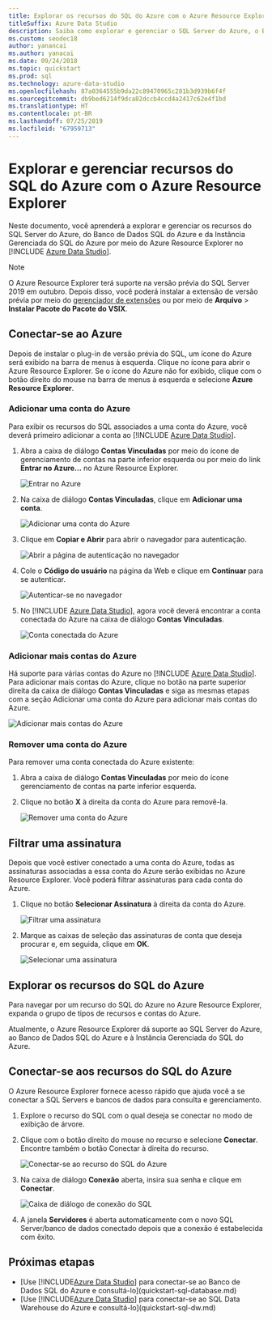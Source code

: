 ```yaml
---
title: Explorar os recursos do SQL do Azure com o Azure Resource Explorer
titleSuffix: Azure Data Studio
description: Saiba como explorar e gerenciar o SQL Server do Azure, o Banco de Dados SQL do Azure e a Instância Gerenciada do SQL do Azure por meio do Azure Resource Explorer.
ms.custom: seodec18
author: yanancai
ms.author: yanacai
ms.date: 09/24/2018
ms.topic: quickstart
ms.prod: sql
ms.technology: azure-data-studio
ms.openlocfilehash: 87a0364555b9da22c89470965c281b3d939b6f4f
ms.sourcegitcommit: db9bed6214f9dca82dccb4ccd4a2417c62e4f1bd
ms.translationtype: HT
ms.contentlocale: pt-BR
ms.lasthandoff: 07/25/2019
ms.locfileid: "67959713"
---
```

# <a name="explore-and-manage-azure-sql-resources-with-azure-resource-explorer"></a>Explorar e gerenciar recursos do SQL do Azure com o Azure Resource Explorer

Neste documento, você aprenderá a explorar e gerenciar os recursos do SQL Server do Azure, do Banco de Dados SQL do Azure e da Instância Gerenciada do SQL do Azure por meio do Azure Resource Explorer no [!INCLUDE [Azure Data Studio](../includes/name-sos-short.md)].

>[!NOTE]
>O Azure Resource Explorer terá suporte na versão prévia do SQL Server 2019 em outubro. Depois disso, você poderá instalar a extensão de versão prévia por meio do [gerenciador de extensões](extensions.md) ou por meio de **Arquivo** > **Instalar Pacote do Pacote do VSIX**.


## <a name="connect-to-azure"></a>Conectar-se ao Azure

Depois de instalar o plug-in de versão prévia do SQL, um ícone do Azure será exibido na barra de menus à esquerda. Clique no ícone para abrir o Azure Resource Explorer. Se o ícone do Azure não for exibido, clique com o botão direito do mouse na barra de menus à esquerda e selecione **Azure Resource Explorer**.

### <a name="add-an-azure-account"></a>Adicionar uma conta do Azure

Para exibir os recursos do SQL associados a uma conta do Azure, você deverá primeiro adicionar a conta ao [!INCLUDE [Azure Data Studio](../includes/name-sos-short.md)].

1. Abra a caixa de diálogo **Contas Vinculadas** por meio do ícone de gerenciamento de contas na parte inferior esquerda ou por meio do link **Entrar no Azure...** no Azure Resource Explorer.

    ![Entrar no Azure](media/azure-resource-explorer/sign-in-to-azure.png)

2. Na caixa de diálogo **Contas Vinculadas**, clique em **Adicionar uma conta**.

    ![Adicionar uma conta do Azure](media/azure-resource-explorer/add-an-azure-account.png)

3. Clique em **Copiar e Abrir** para abrir o navegador para autenticação.

    ![Abrir a página de autenticação no navegador](media/azure-resource-explorer/open-authentication-in-browser.png)

4. Cole o **Código do usuário** na página da Web e clique em **Continuar** para se autenticar.

    ![Autenticar-se no navegador](media/azure-resource-explorer/authenticate-in-browser.png)

5. No [!INCLUDE [Azure Data Studio](../includes/name-sos-short.md)], agora você deverá encontrar a conta conectada do Azure na caixa de diálogo **Contas Vinculadas**.

    ![Conta conectada do Azure](media/azure-resource-explorer/signed-in-azure-account.png)

### <a name="add-more-azure-accounts"></a>Adicionar mais contas do Azure

Há suporte para várias contas do Azure no [!INCLUDE [Azure Data Studio](../includes/name-sos-short.md)]. Para adicionar mais contas do Azure, clique no botão na parte superior direita da caixa de diálogo **Contas Vinculadas** e siga as mesmas etapas com a seção Adicionar uma conta do Azure para adicionar mais contas do Azure.

![Adicionar mais contas do Azure](media/azure-resource-explorer/add-more-azure-account.png)

### <a name="remove-an-azure-account"></a>Remover uma conta do Azure

Para remover uma conta conectada do Azure existente:

1. Abra a caixa de diálogo **Contas Vinculadas** por meio do ícone gerenciamento de contas na parte inferior esquerda.
2. Clique no botão **X** à direita da conta do Azure para removê-la.

    ![Remover uma conta do Azure](media/azure-resource-explorer/remove-azure-account.png)

## <a name="filter-subscription"></a>Filtrar uma assinatura

Depois que você estiver conectado a uma conta do Azure, todas as assinaturas associadas a essa conta do Azure serão exibidas no Azure Resource Explorer. Você poderá filtrar assinaturas para cada conta do Azure.

1. Clique no botão **Selecionar Assinatura** à direita da conta do Azure.

   ![Filtrar uma assinatura](media/azure-resource-explorer/filter-subscription.png)

2. Marque as caixas de seleção das assinaturas de conta que deseja procurar e, em seguida, clique em **OK**.

   ![Selecionar uma assinatura](media/azure-resource-explorer/select-subscription.png)

## <a name="explore-azure-sql-resources"></a>Explorar os recursos do SQL do Azure

Para navegar por um recurso do SQL do Azure no Azure Resource Explorer, expanda o grupo de tipos de recursos e contas do Azure.

Atualmente, o Azure Resource Explorer dá suporte ao SQL Server do Azure, ao Banco de Dados SQL do Azure e à Instância Gerenciada do SQL do Azure.

## <a name="connect-to-azure-sql-resources"></a>Conectar-se aos recursos do SQL do Azure

O Azure Resource Explorer fornece acesso rápido que ajuda você a se conectar a SQL Servers e bancos de dados para consulta e gerenciamento. 

1. Explore o recurso do SQL com o qual deseja se conectar no modo de exibição de árvore.
2. Clique com o botão direito do mouse no recurso e selecione **Conectar**. Encontre também o botão Conectar à direita do recurso.

   ![Conectar-se ao recurso do SQL do Azure](media/azure-resource-explorer/connect-to-azure-sql-resource.png)

3. Na caixa de diálogo **Conexão** aberta, insira sua senha e clique em **Conectar**.

   ![Caixa de diálogo de conexão do SQL](media/azure-resource-explorer/sql-connection-dialog.png)
4. A janela **Servidores** é aberta automaticamente com o novo SQL Server/banco de dados conectado depois que a conexão é estabelecida com êxito.

## <a name="next-steps"></a>Próximas etapas

- [Use [!INCLUDE[Azure Data Studio](../includes/name-sos-short.md)] para conectar-se ao Banco de Dados SQL do Azure e consultá-lo](quickstart-sql-database.md)
- [Use [!INCLUDE[Azure Data Studio](../includes/name-sos-short.md)] para conectar-se ao SQL Data Warehouse do Azure e consultá-lo](quickstart-sql-dw.md)
